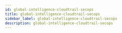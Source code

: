 ```yaml
---
id: global-intelligence-cloudtrail-secops
title: global-intelligence-cloudtrail-secops
sidebar_label: global-intelligence-cloudtrail-secops
description: global-intelligence-cloudtrail-secops
---
```

